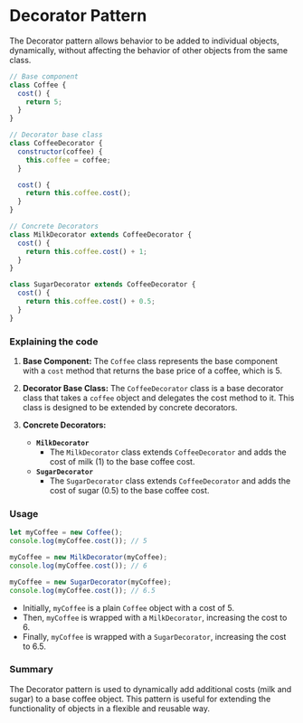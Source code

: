 # Decorator Pattern

The Decorator pattern allows behavior to be added to individual objects, dynamically, without affecting the behavior of other objects from the same class.

```js
// Base component
class Coffee {
  cost() {
    return 5;
  }
}

// Decorator base class
class CoffeeDecorator {
  constructor(coffee) {
    this.coffee = coffee;
  }

  cost() {
    return this.coffee.cost();
  }
}

// Concrete Decorators
class MilkDecorator extends CoffeeDecorator {
  cost() {
    return this.coffee.cost() + 1;
  }
}

class SugarDecorator extends CoffeeDecorator {
  cost() {
    return this.coffee.cost() + 0.5;
  }
}
```

### Explaining the code

1. **Base Component:** The `Coffee` class represents the base component with a `cost` method that returns the base price of a coffee, which is 5.
2. **Decorator Base Class:** The `CoffeeDecorator` class is a base decorator class that takes a `coffee` object and delegates the cost method to it. This class is designed to be extended by concrete decorators.
3. **Concrete Decorators:**

   - **`MilkDecorator`**
     - The `MilkDecorator` class extends `CoffeeDecorator` and adds the cost of milk (1) to the base coffee cost.
   - **`SugarDecorator`**
     - The `SugarDecorator` class extends `CoffeeDecorator` and adds the cost of sugar (0.5) to the base coffee cost.

### Usage

```js
let myCoffee = new Coffee();
console.log(myCoffee.cost()); // 5

myCoffee = new MilkDecorator(myCoffee);
console.log(myCoffee.cost()); // 6

myCoffee = new SugarDecorator(myCoffee);
console.log(myCoffee.cost()); // 6.5
```

- Initially, `myCoffee` is a plain `Coffee` object with a cost of 5.
- Then, `myCoffee` is wrapped with a `MilkDecorator`, increasing the cost to 6.
- Finally, `myCoffee` is wrapped with a `SugarDecorator`, increasing the cost to 6.5.

### Summary

The Decorator pattern is used to dynamically add additional costs (milk and sugar) to a base coffee object. This pattern is useful for extending the functionality of objects in a flexible and reusable way.
